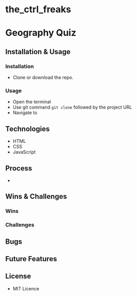 # the_ctrl_freaks
# Geography Quiz

## Installation & Usage

### Installation

* Clone or download the repo.

### Usage

* Open the terminal
* Use git command `git clone` followed by the project URL 
* Navigate to 

## Technologies

* HTML
* CSS
* JavaScript

## Process

* 

## Wins & Challenges

### Wins

### Challenges

## Bugs

## Future Features

## License

* MIT Licence


